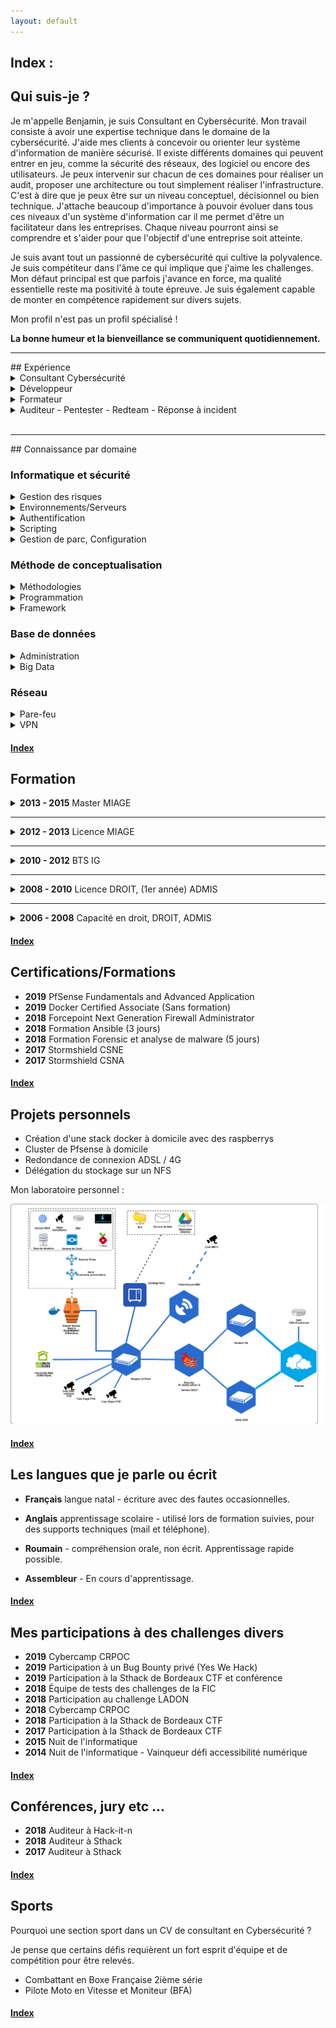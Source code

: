 ```yaml
---
layout: default
---
```


<span id="index"></span>
## Index :



<span id="quisuisje"></span>
## Qui suis-je ?

Je m'appelle Benjamin, je suis Consultant en Cybersécurité. Mon travail consiste à avoir une expertise technique dans le domaine de la cybersécurité. J'aide mes clients à concevoir ou orienter leur système d'information de manière sécurisé. Il existe différents domaines qui peuvent entrer en jeu, comme la sécurité des réseaux, des logiciel ou encore des utilisateurs. Je peux intervenir sur chacun de ces domaines pour réaliser un audit, proposer une architecture ou tout simplement réaliser l'infrastructure. C'est à dire que je peux être sur un niveau conceptuel, décisionnel ou bien technique. J'attache beaucoup d'importance à pouvoir évoluer dans tous ces niveaux d'un système d'information car il me permet d'être un facilitateur dans les entreprises. Chaque niveau pourront ainsi se comprendre et s'aider pour que l'objectif d'une entreprise soit atteinte.

Je suis avant tout un passionné de cybersécurité qui cultive la polyvalence. Je suis compétiteur dans l'âme ce qui implique que j'aime les challenges. Mon défaut principal est que parfois j'avance en force, ma qualité essentielle reste ma positivité à toute épreuve. Je suis également capable de monter en compétence rapidement sur divers sujets.

Mon profil n'est pas un profil spécialisé !

<b>La bonne humeur et la bienveillance se communiquent quotidiennement.</b>
<!-- ----------------------------------------------------------------------------------------------------------------- -->
<hr/>
<span id="experience"></span>
## Expérience

<details title="cliquer pour plus de détails ..." class="separaction-details"><summary>Consultant Cybersécurité</summary><br/>
<b>Mes compétences</b>
<ul>
    <li>Analyse des besoins métiers du client</li>
    <li>Proposition d'architecture technique, de planning, de plan d'action et de budget</li>
    <li>Rédaction de rapports d'intervention</li>
    <li>Rédaction de documentation technique</li>
    <li>Réponse à incident technique</li>
    <li>Réponse à incident suita à une activité malveillante</li>
    <li>Échange technique avec les équipes de support des éditeurs</li>
</ul>

<b>Mes Missions</b>
<ul>
    <li><u>Mise en productiond d'architectures</u>
        <ul>
            <li>Installation des équipements</li>
            <li>Maintenance des équipements</li>
            <li>Configuration réseau</li>
            <li>Configuration pare-feu</li>
            <li>Configuration VPN (nomade, site à site)</li>
            <li>Analyse des logs et des règles de sécurité</li>
            <li>Rédaction de la documentation d'exploitation</li>
        </ul>
    </li><br/>
    <li><u>Activité de support téléphonique ou mail</u>
        <ul>
            <li>Support et maintenance des équipements : Stormshield, Fortigate, Chekpoint McAfee, Pfsense, Hirschmann</li>
            <li>Support des problématiques réseaux avancés (ouverture de flux complexe)</li>
            <li>Résolution de bug d’implémentation ou d’exploitation (anomalie d’utilisation)</li>
            <li>Résolution de bugs techniques et de pannes matériels / RMA éditeur (défaillance matérielle)</li>
        </ul>
    </li>
</ul>
<b>Environnement technique</b>
<ul>
    <li>Pare-feux : McAfee Firewall Enterprise, Fortinet, pfSense, CheckPoint, Stormshield, ForcePoint</li>
    <li>Pare-feux industriels : Hirschmann</li>
    <li>Routeurs industriels : Westermo Falcon, Westermo MRD-3xx, Westermo DR-2xx</li>
    <li>Commutateurs : HP ProCurve, HP FlexFabric, Extrem Network, Netgear</li>
</ul>
<b>Réalisations</b>
<br/><br/>
<span>Me consulter directement par mail : <a href="mailto:baimard@41m4rd.ovh">b.aimard@41m4rd.ovh</a></span>
<br/>
</details>

<details title="cliquer pour plus de détails ..." class="separaction-details"><summary>Développeur</summary>
    <b>Voici la liste de mes différentes expériences en tant que développeur : </b>
<ul>
    <li>2019 - Applications sur nextcloud : suivi de liens pour newsletter et suivi de projet à partir du calendar</li>
    <li>2018 - Sur base de GLPI, développement d'un outil de gestion de vulnérabilité d'un parc informatique</li>
    <li>2016 - Refonte d'un site internet de vente de place sur circuit moto, création d'un module d'interconnexion avec un système bancaire</li>
    <li>2015 - Outil permettant d'automatiser des tests fonctionnels sur un SI COBOL en JAVA</li>
    <li>2014 - Création de site internet de vente en ligne avec interconnexion à des sites internets bancaires</li>
    <li>2013 - Outil de controle de calcul de paie des pensions de retraite de l'État</li>
</ul>
</details>

<details title="cliquer pour plus de détails ..." class="separaction-details"><summary>Formateur</summary>
    <b>Voici la liste de mes différentes expériences en tant que formateur : </b>
<ul>
    <li>Stormshield formation fonctionnelle</li>
    <li>Formateur sur la technologie VPN IPSEC - Mobile, Site à Site, compréhension des phases</li>
    <li>Formateur à l'utilisation d'ELK</li>
    <li>Formateur en programmation, algorithme de base et orienté objet</li>
    <li>Maitre de stage pour les universitaires</li>
</ul>
</details>

<details title="cliquer pour plus de détails ..." class="separaction-details"><summary>Auditeur - Pentester - Redteam - Réponse à incident</summary>
    <b>Expériences : </b>
<ul>
    <li>2020 - Exercice international de RED TEAM</li>
    <li>2019 - BlueTeam pour analyser une attaque</li>
    <li>2019 - Bug Bounty YWH</li>
    <li>2019 - Analyse d'une cyber attaque</li>
    <li>2019 - Responsable réponse à incident sur une entreprise</li>
    <li>2019 - Participation au challenge cyber du FIC</li>

</ul>
</details>

<br/>
<hr/>
<!-- ----------------------------------------------------------------------------------------------------------------- -->
<span id="connaissancespardomaine"></span>
## Connaissance par domaine

<h3>Informatique et sécurité</h3>

<details title="cliquer pour plus de détails ..." class="separation-details"><summary>Gestion des risques</summary>
<ul>
    <li>Analyse des risques sur un projet de migration de logiciel</li>
    <li> Veille sur les risques des SI et suivi des failles de sécurité</li>
    <li>ISO 27005 en cours de préparation ...</li>
</ul>
</details>

<details title="cliquer pour plus de détails ..." class="separation-details"><summary>Environnements/Serveurs</summary>
<ul>
    <li>Windows, Windows Serveur</li>
    <li>Mac OS, Debian, Ubuntu</li>
    <li>Serveur Web Apache Php Bdd Jekyll etc.</li>
    <li>Docker & Docker Swarm</li>
</ul>
</details>

<details title="cliquer pour plus de détails ..." class="separation-details"><summary>Authentification</summary>
<ul>
    <li>Gemalto BLACKSHIELD (Authentification)</li>
    <li>Freeradius</li>
    <li>LDAP</li>
    <li>OTP/TOP</li>
    <li>U2F</li>
    <li>Certificat/Yubikey etc.</li>
</ul>
</details>

<details title="cliquer pour plus de détails ..." class="separation-details"><summary>Scripting</summary>
<ul>
    <li>VBS</li>
    <li>BASH</li>
    <li>PYTHON</li>
</ul>   
</details>

<details title="cliquer pour plus de détails ..." class="separation-details"><summary>Gestion de parc, Configuration</summary>
<ul>
    <li>GLPI</li>
    <li>Ansible</li>
</ul>   
</details>

<div class="separation"></div>

<h3>Méthode de conceptualisation</h3>

<details title="cliquer pour plus de détails ..." class="separation-details"><summary>Méthodologies</summary>
<ul>
    <li>Cycle en V</li>
    <li>Méthode agiles</li>
    <li>merise (Méthode systémique)</li>
    <li>UML</li>
</ul>
</details>

<details title="cliquer pour plus de détails ..." class="separation-details"><summary>Programmation</summary>
<ul>
    <li>Programmation Orientée Objet</li>
    <li>Cobol</li>
    <li>Prolog (programmation inférentielle)</li>
    <li>Web (PHP, JS, HTML, Sql, CSS)</li>
    <li>Application (Java, JEE, Android, C++, VB.Net)</li>
    <li>WebService, RESTFULL</li>
</ul>
</details>

<details title="cliquer pour plus de détails ..." class="separation-details"><summary>Framework</summary>
<ul>
    <li>Symfony</li>
    <li>Nextcloud (app)</li>
</ul>
</details>

<div class="separation"></div>

<h3>Base de données</h3>

<details title="cliquer pour plus de détails ..." class="separation-details"><summary>Administration</summary>
<ul>
    <li>Oracle</li>
    <li>Mysql/MariaDB</li>
</ul>
</details>

<details title="cliquer pour plus de détails ..." class="separation-details"><summary>Big Data</summary>
<ul>
    <li>EAI/ETL IBM Cognos, Talend</li>
    <li>Architecture type DATAWARE HOUSE</li>
    <li>Business Object, Installation, Création de Rapport</li>
    <li>Ensemble Elastik (ELK)</li>
</ul>
</details>

<div class="separation"></div>


<h3>Réseau</h3>

<details title="cliquer pour plus de détails ..." class="separation-details"><summary>Pare-feu</summary>
<ul>
    <li>Stormshield</li>
    <li>PfSense</li>
    <li>Checkpoint</li>
    <li>McAfee - Forcepoint</li>
</ul>
</details>

<details title="cliquer pour plus de détails ..." class="separation-details"><summary>VPN</summary>
<ul>
    <li>IPSEC Général</li>
    <li>IPSEC Site à Site</li>
    <li>IPSEC Mobile</li>
    <li>OpenVPN</li>
</ul>
</details>

#### [Index](./#index)
<!-- ----------------------------------------------------------------------------------------------------------------- -->

<span id="Formation"></span>
## Formation

<details title="cliquer pour plus de détails ..."><summary><strong>2013 - 2015</strong> Master MIAGE</summary>
    Méthodes Informatiques Appliquées à la Gestion des Entreprises <br/>
    Université Bordeaux 1 <br/>
    Éffectué en apprentissage
</details>
<div class="separation"></div>
<hr/>
<details title="cliquer pour plus de détails ..."><summary><strong>2012 - 2013</strong> Licence MIAGE</summary>
    Méthodes Informatiques Appliquées à la Gestion des Entreprises <br/>
    Université Paul Sabatier (Toulouse III) <br/>
    Éffectué en apprentissage
</details>
<div class="separation"></div>
<hr/>
<details title="cliquer pour plus de détails ..."><summary><strong>2010 - 2012</strong> BTS IG</summary>
    BTS Informatique de Gestion - Option développeur <br/>
    Lycée Gustave Eiffel <br/>
    Éffectué en apprentissage
</details>
<div class="separation"></div>
<hr/>
<details title="cliquer pour plus de détails ..."><summary><strong>2008 - 2010</strong> Licence DROIT, (1er année) ADMIS</summary>
    Université Montesquieu-Bordeaux IV <br/>
    Travail étudiant en parallèle
</details>
<div class="separation"></div>
<hr/>
<details title="cliquer pour plus de détails ..."><summary><strong>2006 - 2008</strong> Capacité en droit, DROIT, ADMIS</summary>
    Université Montesquieu-Bordeaux IV <br/>
    Travail étudiant en parallèle, ce diplôme est de classe IV (équivalent au baccalauréat).
</details>
<div class="separation"></div>

#### [Index](./#index)

<span id="certifications"></span>
## Certifications/Formations

*   **2019** PfSense Fundamentals and Advanced Application
*   **2019** Docker Certified Associate (Sans formation)
*   **2018** Forcepoint Next Generation Firewall Administrator
*   **2018** Formation Ansible (3 jours)
*   **2018** Formation Forensic et analyse de malware (5 jours)
*   **2017** Stormshield CSNE
*   **2017** Stormshield CSNA
<div class="separation"></div>

#### [Index](./#index)

<span id="projetspersonnels"></span>
## Projets personnels

*   Création d'une stack docker à domicile avec des raspberrys
*   Cluster de Pfsense à domicile
*   Redondance de connexion ADSL / 4G
*   Délégation du stockage sur un NFS

Mon laboratoire personnel : 

![Laboratoire](./assets/images/network.png)

#### [Index](./#index)

<span id="leslanguesquejeparleouecrit"></span>
## Les langues que je parle ou écrit

*   **Français** langue natal - écriture avec des fautes occasionnelles.

*   **Anglais** apprentissage scolaire - utilisé lors de formation suivies, pour des supports techniques (mail et téléphone).

*   **Roumain** - compréhension orale, non écrit. Apprentissage rapide possible.

*   **Assembleur** - En cours d'apprentissage.


#### [Index](./#index)

<span id="mesparticipationsadeschallengesdivers"></span>
## Mes participations à des challenges divers

*   **2019** Cybercamp CRPOC
*   **2019** Participation à un Bug Bounty privé (Yes We Hack)
*   **2019** Participation à la Sthack de Bordeaux CTF et conférence
*   **2018** Équipe de tests des challenges de la FIC
*   **2018** Participation au challenge LADON
*   **2018** Cybercamp CRPOC
*   **2018** Participation à la Sthack de Bordeaux CTF
*   **2017** Participation à la Sthack de Bordeaux CTF
*   **2015** Nuit de l'informatique
*   **2014** Nuit de l'informatique - Vainqueur défi accessibilité numérique

#### [Index](./#index)

<span id="conferencesjury"></span>
## Conférences, jury etc ...

*   **2018** Auditeur à Hack-it-n
*   **2018** Auditeur à Sthack
*   **2017** Auditeur à Sthack

#### [Index](./#index)

<span id="sports"></span>
## Sports

Pourquoi une section sport dans un CV de consultant en Cybersécurité ? 

Je pense que certains défis requièrent un fort esprit d'équipe et de compétition pour être relevés.

*   Combattant en Boxe Française 2ième série
*   Pilote Moto en Vitesse et Moniteur (BFA)

#### [Index](./#index)
